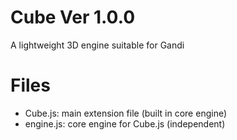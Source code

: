# Cube Ver 1.0.0
A lightweight 3D engine suitable for Gandi
# Files
- Cube.js: main extension file (built in core engine)
- engine.js: core engine for Cube.js (independent)
